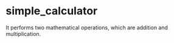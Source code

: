 # simple_calculator

It performs two mathematical operations, which are addition and multiplication.

